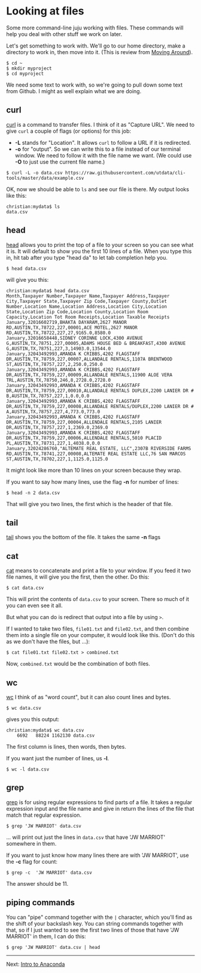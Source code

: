 Looking at files
=================

Some more command-line juju working with files. These commands will help you deal with other stuff we work on later.

Let's get something to work with. We'll go to our home directory, make a directory to work in, then move into it. (This is review from [Moving Around](MovingAround.md)).

```
$ cd ~
$ mkdir myproject
$ cd myproject
```

We need some text to work with, so we're going to pull down some text from Github. I might as well explain what we are doing.

## curl

[curl](http://man.cx/curl) is a command to transfer files. I think of it as "Capture URL". We need to give `curl` a couple of flags (or options) for this job:

* **-L** stands for "Location". It allows `curl` to follow a URL if it is redirected.
* **-o** for "output". So we can write this to a file instead of our terminal window. We need to follow it with the file name we want. (We could use **-O** to just use the current file name.)

`$ curl -L -o data.csv https://raw.githubusercontent.com/utdata/cli-tools/master/data/example.csv`

OK, now we should be able to `ls` and see our file is there. My output looks like this:

```
christian:mydata$ ls
data.csv
```

## head

[head](http://man.cx/head) allows you to print the top of a file to your screen so you can see what it is. It will default to show you the first 10 lines of a file. When you type this in, hit tab after you type "head da" to let tab completion help you.

`$ head data.csv`

will give you this:

```
christian:mydata$ head data.csv
Month,Taxpayer Number,Taxpayer Name,Taxpayer Address,Taxpayer City,Taxpayer State,Taxpayer Zip Code,Taxpayer County,Outlet Number,Location Name,Location Address,Location City,Location State,Location Zip Code,Location County,Location Room Capacity,Location Tot Room Receipts,Location Taxable Receipts
January,32016602719,BHAKTA DAYARAM,2627 MANOR RD,AUSTIN,TX,78722,227,00001,ACE MOTEL,2627 MANOR RD,AUSTIN,TX,78722,227,27,9165.0,8580.0
January,32016658448,SIDNEY CORINNE LOCK,4300 AVENUE G,AUSTIN,TX,78751,227,00005,ADAMS HOUSE BED & BREAKFAST,4300 AVENUE G,AUSTIN,TX,78751,227,3,14903.0,13544.0
January,32043492993,AMANDA K CRIBBS,4202 FLAGSTAFF DR,AUSTIN,TX,78759,227,00007,ALLANDALE RENTALS,1107A BRENTWOOD ST,AUSTIN,TX,78757,227,2,250.0,250.0
January,32043492993,AMANDA K CRIBBS,4202 FLAGSTAFF DR,AUSTIN,TX,78759,227,00009,ALLANDALE RENTALS,11900 ALOE VERA TRL,AUSTIN,TX,78750,246,8,2728.0,2728.0
January,32043492993,AMANDA K CRIBBS,4202 FLAGSTAFF DR,AUSTIN,TX,78759,227,00010,ALLANDALE RENTALS DUPLEX,2200 LANIER DR # B,AUSTIN,TX,78757,227,1,0.0,0.0
January,32043492993,AMANDA K CRIBBS,4202 FLAGSTAFF DR,AUSTIN,TX,78759,227,00008,ALLANDALE RENTALS/DUPLEX,2200 LANIER DR # A,AUSTIN,TX,78757,227,4,773.0,773.0
January,32043492993,AMANDA K CRIBBS,4202 FLAGSTAFF DR,AUSTIN,TX,78759,227,00004,ALLENDALE RENTALS,2105 LANIER DR,AUSTIN,TX,78757,227,1,2369.0,2369.0
January,32043492993,AMANDA K CRIBBS,4202 FLAGSTAFF DR,AUSTIN,TX,78759,227,00006,ALLENDALE RENTALS,5010 PLACID PL,AUSTIN,TX,78731,227,1,4038.0,0.0
January,32024286760,"ALTEMATE REAL ESTATE, LLC",2307B RIVERSIDE FARMS RD,AUSTIN,TX,78741,227,00008,ALTEMATE REAL ESTATE LLC,76 SAN MARCOS ST,AUSTIN,TX,78702,227,1,1125.0,1125.0
```

It might look like more than 10 lines on your screen because they wrap.

If you want to say how many lines, use the flag **-n** for number of lines:

`$ head -n 2 data.csv`

That will give you two lines, the first which is the header of that file.

## tail

[tail](http://man.cx/tail) shows you the bottom of the file. It takes the same **-n** flags

## cat

[cat](http://man.cx/cat) means to concatenate and print a file to your window. If you feed it two file names, it will give you the first, then the other. Do this:

`$ cat data.csv`

This will print the contents of `data.csv` to your screen. There so much of it you can even see it all.

But what you can do is redirect that output into a file by using `>`.

If I wanted to take two files, `file01.txt` and `file02.txt`, and then combine them into a single file on your computer, it would look like this. (Don't do this as we don't have the files, but ...):

`$ cat file01.txt file02.txt > combined.txt`

Now, `combined.txt` would be the combination of both files.

## wc

[wc](http://man.cx/wc) I think of as "word count", but it can also count lines and bytes.

`$ wc data.csv`

gives you this output:

```
christian:mydata$ wc data.csv
    6692   88224 1162130 data.csv
```

The first column is lines, then words, then bytes.

If you want just the number of lines, us **-l**.

`$ wc -l data.csv`

## grep

[grep](http://man.cx/grep) is for using regular expressions to find parts of a file. It takes a regular expression input and the file name and give in return the lines of the file that match that regular expression.

`$ grep 'JW MARRIOT' data.csv`

... will print out just the lines in `data.csv` that have 'JW MARRIOT' somewhere in them.

If you want to just know how many lines there are with 'JW MARRIOT', use the **-c** flag for count:

`$ grep -c  'JW MARRIOT' data.csv`

The answer should be 11.

## piping commands

You can "pipe" command together with the `|` character, which you'll find as the shift of your backslash key. You can string commands together with that, so if I just wanted to see the first two lines of those that have 'JW MARRIOT' in them, I can do this:

`$ grep 'JW MARRIOT' data.csv | head`

----

Next: [Intro to Anaconda](IntroToAnaconda.md)
